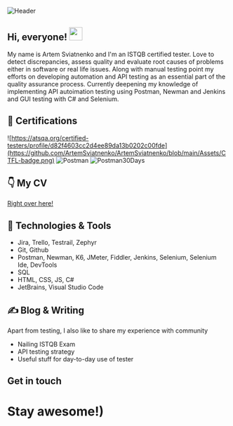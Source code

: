 ![Header](https://github.com/ArtemSviatnenko/ArtemSviatnenko/blob/main/Assets/header_art_light_1.png)
## Hi, everyone! <img src="https://raw.githubusercontent.com/MartinHeinz/MartinHeinz/master/wave.gif" width="30px" height="30px" />
My name is Artem Sviatnenko and I'm an ISTQB certified tester. Love to detect discrepancies, assess quality and evaluate root causes of problems either in software or real life issues. Along with manual testing point my efforts on developing automation and API testing as an essential part of the quality assurance process.
Currently deepening my knowledge of implementing API autoimation testing using Postman, Newman and Jenkins and GUI testing with C# and Selenium. 
## :rocket: Certifications
![https://atsqa.org/certified-testers/profile/d82f4603cc2d4ee89da13b0202c00fde](https://github.com/ArtemSviatnenko/ArtemSviatnenko/blob/main/Assets/CTFL-badge.png)
![Postman](https://github.com/ArtemSviatnenko/ArtemSviatnenko/blob/main/Assets/postman.png)
![Postman30Days](https://github.com/ArtemSviatnenko/ArtemSviatnenko/blob/main/Assets/image2-2-100.png)
## :point_down: My CV 
 <a href="https://github.com/ArtemSviatnenko/CV/blob/main/CV_QA_ArtemSviatnenko.pdf" target="_blank">Right over here!</a>

## 🔧 Technologies & Tools
- Jira, Trello, Testrail, Zephyr
- Git, Github
- Postman, Newman, K6, JMeter, Fiddler, Jenkins, Selenium, Selenium Ide, DevTools
- SQL
- HTML, CSS, JS, C#
- JetBrains, Visual Studio Code

## &#x270d; Blog & Writing
Apart from testing, I also like to share my experience with community
 - Nailing ISTQB Exam
 - API testing strategy
 - Useful stuff for day-to-day use of tester
## Get in touch
 
# Stay awesome!)
